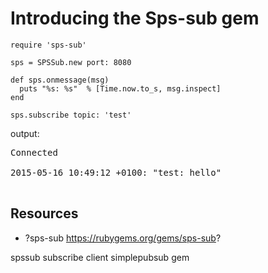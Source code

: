 # Introducing the Sps-sub gem

    require 'sps-sub'

    sps = SPSSub.new port: 8080

    def sps.onmessage(msg)
      puts "%s: %s"  % [Time.now.to_s, msg.inspect]
    end

    sps.subscribe topic: 'test'

output:

<pre>
Connected

2015-05-16 10:49:12 +0100: "test: hello"

</pre>

## Resources

* ?sps-sub https://rubygems.org/gems/sps-sub?

spssub subscribe client simplepubsub gem
